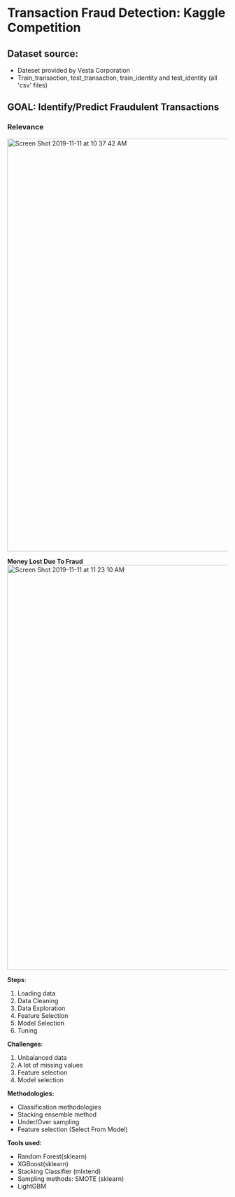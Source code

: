 # Transaction Fraud Detection: Kaggle Competition

## Dataset source:
* Dateset provided by Vesta Corporation
* Train_transaction, test_transaction, train_identity and test_identity (all 'csv' files)

## GOAL: **Identify/Predict Fraudulent Transactions**

### Relevance
<img width="944" alt="Screen Shot 2019-11-11 at 10 37 42 AM" src="https://user-images.githubusercontent.com/45387763/68604364-eb131a00-046f-11ea-8708-50db0dd62e46.png">

**Money Lost Due To Fraud**
<img width="926" alt="Screen Shot 2019-11-11 at 11 23 10 AM" src="https://user-images.githubusercontent.com/45387763/68607229-c326b500-0475-11ea-9116-ca9147afd7f9.png">

**Steps**:
1. Loading data
2. Data Cleaning
3. Data Exploration
4. Feature Selection
5. Model Selection
6. Tuning

**Challenges**:
1. Unbalanced data
2. A lot of missing values
3. Feature selection 
4. Model selection

**Methodologies:**
- Classification methodologies
- Stacking ensemble method
- Under/Over sampling
- Feature selection (Select From Model)

**Tools used:**
- Random Forest(sklearn)
- XGBoost(sklearn)
- Stacking Classifier (mlxtend)
- Sampling methods: SMOTE (sklearn)
- LightGBM


